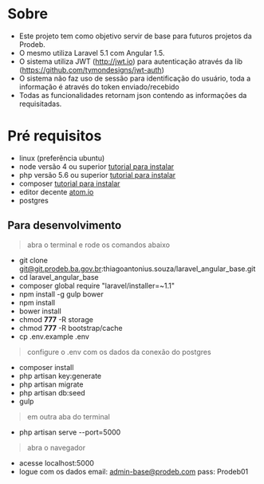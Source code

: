 # Sobre

- Este projeto tem como objetivo servir de base para futuros projetos da Prodeb.
- O mesmo utiliza Laravel 5.1 com Angular 1.5.
- O sistema utiliza JWT (http://jwt.io) para autenticação através da lib (https://github.com/tymondesigns/jwt-auth)
- O sistema não faz uso de sessão para identificação do usuário, toda a informação é através do token enviado/recebido
- Todas as funcionalidades retornam json contendo as informações da requisitadas.

# Pré requisitos

- linux (preferência ubuntu)
- node versão 4 ou superior [tutorial para instalar](https://nodejs.org/en/download/package-manager/)
- php versão 5.6 ou superior [tutorial para instalar](http://tecadmin.net/install-php5-on-ubuntu/)
- composer [tutorial para instalar](https://getcomposer.org/doc/00-intro.md#globally)
- editor decente [atom.io](https://atom.io/)
- postgres

## Para desenvolvimento

> abra o terminal e rode os comandos abaixo

- git clone git@git.prodeb.ba.gov.br:thiagoantonius.souza/laravel_angular_base.git
- cd laravel_angular_base
- composer global require "laravel/installer=~1.1"
- npm install -g gulp bower
- npm install
- bower install
- chmod **777** -R storage
- chmod **777** -R bootstrap/cache
- cp .env.example .env

> configure o .env com os dados da conexão do postgres

- composer install
- php artisan key:generate
- php artisan migrate
- php artisan db:seed
- gulp

> em outra aba do terminal

- php artisan serve --port=5000

> abra o navegador

- acesse localhost:5000
- logue com os dados email: admin-base@prodeb.com pass: Prodeb01
